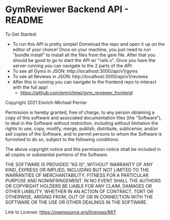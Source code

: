 # GymReviewer Backend API - README

To Get Started:
- To run this API is pretty simple! Donwload the repo and open it up on the editor of your choice! Once on your machine, you just need to run "bundle install" to install all the files from the gem file. After that you should be good to go to start the API w/ "rails s". Once you have the server running you can navigate to the 2 parts of the API:
- To see all Gyms in JSON: http://localhost:3000/api/v1/gyms
- To see all Reviews in JSON: http://localhost:3000/api/v1/reviews
- After this is running you can navigate to the frontend repo to interact with the full app!
  - https://github.com/emrichmp/gym_reviewer_frontend

Copyright 2021 Emrich-Michael Perrier

Permission is hereby granted, free of charge, to any person obtaining a copy of this software and associated documentation files (the "Software"), to deal in the Software without restriction, including without limitation the rights to use, copy, modify, merge, publish, distribute, sublicense, and/or sell copies of the Software, and to permit persons to whom the Software is furnished to do so, subject to the following conditions:

The above copyright notice and this permission notice shall be included in all copies or substantial portions of the Software.

THE SOFTWARE IS PROVIDED "AS IS", WITHOUT WARRANTY OF ANY KIND, EXPRESS OR IMPLIED, INCLUDING BUT NOT LIMITED TO THE WARRANTIES OF MERCHANTABILITY, FITNESS FOR A PARTICULAR PURPOSE AND NONINFRINGEMENT. IN NO EVENT SHALL THE AUTHORS OR COPYRIGHT HOLDERS BE LIABLE FOR ANY CLAIM, DAMAGES OR OTHER LIABILITY, WHETHER IN AN ACTION OF CONTRACT, TORT OR OTHERWISE, ARISING FROM, OUT OF OR IN CONNECTION WITH THE SOFTWARE OR THE USE OR OTHER DEALINGS IN THE SOFTWARE.

Link to License: https://opensource.org/licenses/MIT
